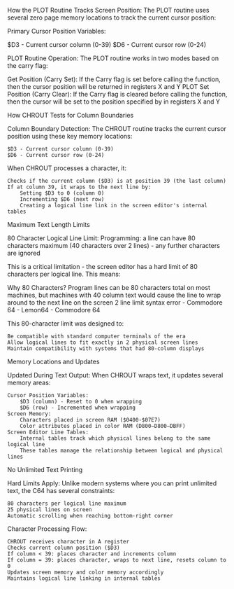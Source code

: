 How the PLOT Routine Tracks Screen Position:
The PLOT routine uses several zero page memory locations to track the current cursor position:

Primary Cursor Position Variables:

$D3 - Current cursor column (0-39)
$D6 - Current cursor row (0-24)

PLOT Routine Operation:
The PLOT routine works in two modes based on the carry flag:

Get Position (Carry Set): If the Carry flag is set before calling the function, then the cursor position will be returned in registers X and Y PLOT
Set Position (Carry Clear): If the Carry flag is cleared before calling the function, then the cursor will be set to the position specified by in registers X and Y

How CHROUT Tests for Column Boundaries

Column Boundary Detection: The CHROUT routine tracks the current cursor position using these key memory locations:

    $D3 - Current cursor column (0-39)
    $D6 - Current cursor row (0-24)

When CHROUT processes a character, it:

    Checks if the current column ($D3) is at position 39 (the last column)
    If at column 39, it wraps to the next line by:
        Setting $D3 to 0 (column 0)
        Incrementing $D6 (next row)
        Creating a logical line link in the screen editor's internal tables

Maximum Text Length Limits

80 Character Logical Line Limit: Programming: a line can have 80 characters maximum (40 characters over 2 lines) - any further characters are ignored

This is a critical limitation - the screen editor has a hard limit of 80 characters per logical line. This means:

Why 80 Characters? Program lines can be 80 characters total on most machines, but machines with 40 column text would cause the line to wrap around to the next line on the screen
2 line limit syntax error - Commodore 64 - Lemon64 - Commodore 64

This 80-character limit was designed to:

    Be compatible with standard computer terminals of the era
    Allow logical lines to fit exactly in 2 physical screen lines
    Maintain compatibility with systems that had 80-column displays

Memory Locations and Updates

Updated During Text Output: When CHROUT wraps text, it updates several memory areas:

    Cursor Position Variables:
        $D3 (column) - Reset to 0 when wrapping
        $D6 (row) - Incremented when wrapping
    Screen Memory:
        Characters placed in screen RAM ($0400-$07E7)
        Color attributes placed in color RAM (D800−D800−DBFF)
    Screen Editor Line Tables:
        Internal tables track which physical lines belong to the same logical line
        These tables manage the relationship between logical and physical lines

No Unlimited Text Printing

Hard Limits Apply: Unlike modern systems where you can print unlimited text, the C64 has several constraints:

    80 characters per logical line maximum
    25 physical lines on screen
    Automatic scrolling when reaching bottom-right corner

Character Processing Flow:

    CHROUT receives character in A register
    Checks current column position ($D3)
    If column < 39: places character and increments column
    If column = 39: places character, wraps to next line, resets column to 0
    Updates screen memory and color memory accordingly
    Maintains logical line linking in internal tables



